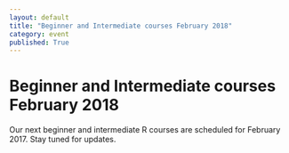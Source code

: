 ```yaml
---
layout: default
title: "Beginner and Intermediate courses February 2018"
category: event
published: True
---
```


# Beginner and Intermediate courses February 2018

Our next beginner and intermediate R courses are scheduled for February 2017. Stay tuned for updates.
